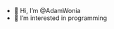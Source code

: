 - 👋 Hi, I’m @AdamWonia
- 👀 I’m interested in programming

<br>
<!---
Contact: <br>
Linkedin: www.linkedin.com/in/adam-wonia
--->


<!---
AdamWonia/AdamWonia is a ✨ special ✨ repository because its `README.md` (this file) appears on your GitHub profile.
You can click the Preview link to take a look at your changes.
--->
